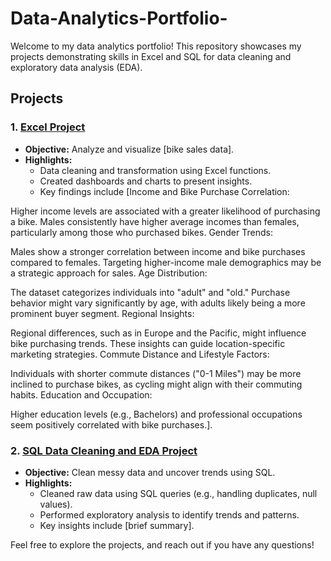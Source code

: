 # Data-Analytics-Portfolio-

Welcome to my data analytics portfolio! This repository showcases my projects demonstrating skills in Excel and SQL for data cleaning and exploratory data analysis (EDA).

## Projects

### 1. [Excel Project](Excel-Project/)
- **Objective:** Analyze and visualize [bike sales data].
- **Highlights:**
  - Data cleaning and transformation using Excel functions.
  - Created dashboards and charts to present insights.
  - Key findings include [Income and Bike Purchase Correlation:

Higher income levels are associated with a greater likelihood of purchasing a bike.
Males consistently have higher average incomes than females, particularly among those who purchased bikes.
Gender Trends:

Males show a stronger correlation between income and bike purchases compared to females.
Targeting higher-income male demographics may be a strategic approach for sales.
Age Distribution:

The dataset categorizes individuals into "adult" and "old." Purchase behavior might vary significantly by age, with adults likely being a more prominent buyer segment.
Regional Insights:

Regional differences, such as in Europe and the Pacific, might influence bike purchasing trends.
These insights can guide location-specific marketing strategies.
Commute Distance and Lifestyle Factors:

Individuals with shorter commute distances ("0-1 Miles") may be more inclined to purchase bikes, as cycling might align with their commuting habits.
Education and Occupation:

Higher education levels (e.g., Bachelors) and professional occupations seem positively correlated with bike purchases.].

### 2. [SQL Data Cleaning and EDA Project](SQL-EDA-Project/)
- **Objective:** Clean messy data and uncover trends using SQL.
- **Highlights:**
  - Cleaned raw data using SQL queries (e.g., handling duplicates, null values).
  - Performed exploratory analysis to identify trends and patterns.
  - Key insights include [brief summary].

Feel free to explore the projects, and reach out if you have any questions!
